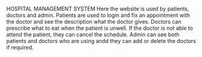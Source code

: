 HOSPITAL MANAGEMENT SYSTEM
Here the website is used by patients, doctors and admin.
Patients are used to login and fix an appointment with the doctor and see the description what the doctor gives. 
Doctors can prescribe what to eat when the patient is unwell. If the doctor is not able to attend the patient, they can cancel the schedule.
Admin can see both patients and doctors who are using andd they can add or delete the doctors if required.
